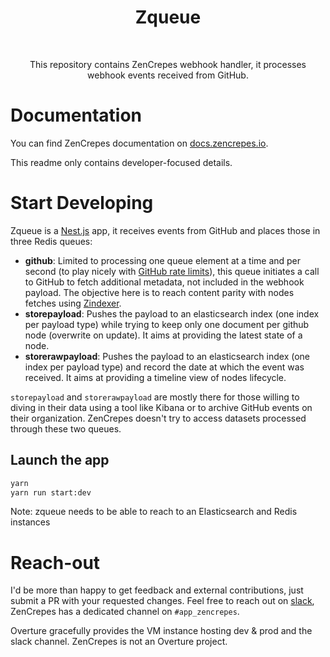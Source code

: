 <h1 align="center"> Zqueue </h1><br>

<p align="center">
This repository contains ZenCrepes webhook handler, it processes webhook events received from GitHub.
</p>

# Documentation

You can find ZenCrepes documentation on [docs.zencrepes.io](https://docs.zencrepes.io/).

This readme only contains developer-focused details.

# Start Developing

Zqueue is a [Nest.js](http://nestjs.com/) app, it receives events from GitHub and places those in three Redis queues:

- **github**: Limited to processing one queue element at a time and per second (to play nicely with [GitHub rate limits](https://developer.github.com/v3/#rate-limiting)), this queue initiates a call to GitHub to fetch additional metadata, not included in the webhook payload. The objective here is to reach content parity with nodes fetches using [Zindexer](http://github.com/zencrepes/zindexer).
- **storepayload**: Pushes the payload to an elasticsearch index (one index per payload type) while trying to keep only one document per github node (overwrite on update). It aims at providing the latest state of a node.
- **storerawpayload**: Pushes the payload to an elasticsearch index (one index per payload type) and record the date at which the event was received. It aims at providing a timeline view of nodes lifecycle.

`storepayload` and `storerawpayload` are mostly there for those willing to diving in their data using a tool like Kibana or to archive GitHub events on their organization. ZenCrepes doesn't try to access datasets processed through these two queues.

## Launch the app

```bash
yarn
yarn run start:dev
```

Note: zqueue needs to be able to reach to an Elasticsearch and Redis instances

# Reach-out

I'd be more than happy to get feedback and external contributions, just submit a PR with your requested changes. Feel free to reach out on [slack](http://slack.overture.bio/), ZenCrepes has a dedicated channel on `#app_zencrepes`.

Overture gracefully provides the VM instance hosting dev & prod and the slack channel. ZenCrepes is not an Overture project.
